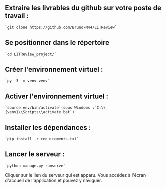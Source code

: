 ## Extraire les livrables du github sur votre poste de travail :
	`git clone https://github.com/Bruno-M44/LITReview`

## Se positionner dans le répertoire
	`cd LITReview_project/` 

## Créer l'environnement virtuel :
	`py -3 -m venv venv`

## Activer l'environnement virtuel :
	`source env/bin/activate`(sous Windows :`C:\\{venv}\\Scripts\\activate.bat`)

## Installer les dépendances :	
	`pip install -r requirements.txt`

## Lancer le serveur : 
	`python manage.py runserve`

Cliquer sur le lien du serveur qui est apparu. Vous accédez à l'écran d'accueil
de l'application et pouvez y naviguer.
